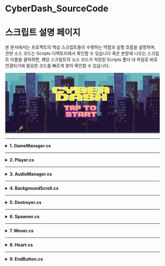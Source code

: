 # CyberDash_SourceCode

# 스크립트 설명 페이지

본 문서에서는 프로젝트의 핵심 스크립트들이 수행하는 역할과 실행 흐름을 설명하며, 관련 소스 코드는 Scripts 디렉토리에서 확인할 수 있습니다 혹은 본문에 나오는 스크립트 이름을 클릭하면, 해당 스크립트의 소스 코드가 저장된 Scripts 폴더 내 파일로 바로 연결되기에
필요한 코드를 빠르게 찾아 확인할 수 있습니다.

<img src="Opening.png" alt="게임 시작 화면" width="800"/>

---

<details>
<summary><strong>1. GameManager.cs</strong></summary>

[GameManager Script](Scripts/GameManager.cs)

### 목적:
게임의 전체적인 흐름을 관리하며, 게임 상태(인트로, 플레이 중, 사망)를 제어하고 점수 계산, 최고 점수 저장, 게임 속도 조절을 담당하는 클래스

### 주요 구성:
- **GameState (열거형)**: 게임 상태를 정의 (Intro, Playing, Dead).
- **싱글톤 패턴**: `Instance` 변수로 전역에서 접근 가능.
- **UI 및 오브젝트 참조**:
    - `IntroUi`, `DeadUi`
    - `EnemySpawner`, `DrinkSpawner`
    - `playerScript`
    - `scoreText`
- **주요 메서드**:
    - `CalculateScore()`
    - `SaveHighScore()`
    - `CalculateGameSpeed()`
    - `GameStart()`

### 코드의 흐름:
1. **초기화**: Intro UI 활성화, 싱글톤 인스턴스 설정
2. **게임 플레이**: `GameStart()` 호출로 상태 전환, 스폰 활성화, 점수 증가
3. **게임 오버**: 플레이어 체력 0 → 사망 처리, 최고 점수 저장, 종료 UI 표시

</details>

---

<details>
<summary><strong>2. Player.cs</strong></summary>

[Player Script](Scripts/Player.cs)

### 목적:
플레이어 캐릭터의 움직임 (점프)과 충돌 (적, 음료) 처리, 무적 상태 제어

### 주요 구성:
- **속성**: `JumpForce`, `isGrounded`, `isInvincible`
- **컴포넌트**: `anime`, `rigid`, `boxCollider`
- **주요 메서드**:
    - `Update()`
    - `OnCollisionEnter2D()`
    - `OnTriggerEnter2D()`
    - `StartInvincible()`, `StopInvincible()`
    - `KillPlayer()`

### 코드의 흐름:
1. **초기화**: 컴포넌트 참조, 상태 초기화
2. **점프**: 스페이스바 입력 시 점프 처리
3. **충돌**: 적과 충돌 시 체력 감소, 음료로 회복, 황금 음료로 무적
4. **사망**: 체력 0일 경우 `KillPlayer()` 호출

</details>

---

<details>
<summary><strong>3. AudioManager.cs</strong></summary>

[AudioManager Script](Scripts/AudioManager.cs)

### 코드의 목적:
게임 내 효과음(SFX) 재생을 담당

### 주요 구성:
- **싱글톤 패턴**: `instance` 접근
- **사운드 설정**: `SFXSounds[]`, `SFXVolume`, `channels`
- **사운드 플레이어**: `SFXPlayers[]`, `channelIndex`
- **주요 메서드**:
    - `Init()`
    - `PlaySfx()`

### 코드의 흐름:
1. **초기화**: AudioSource 채널 생성
2. **재생**: SFX 타입에 따라 지정된 채널로 재생

</details>

---

<details>
<summary><strong>4. BackgroundScroll.cs</strong></summary>

[BackGroundScroll Script](Scripts/BackgroundScroll.cs)

### 코드의 목적:
배경을 좌측으로 스크롤시켜 무한 배경 효과 구현

### 주요 구성:
- `scrollSpeed`
- `meshRenderer` → 텍스처 오프셋 변경

### 코드의 흐름:
1. **초기화**: MeshRenderer 참조
2. **스크롤**: 매 프레임 텍스처 오프셋 이동

</details>

---

<details>
<summary><strong>5. Destroyer.cs</strong></summary>

[Destroyer Script](Scripts/Destroyer.cs)

### 코드의 목적:
왼쪽 경계를 벗어난 오브젝트 삭제 → 성능 최적화

### 주요 구성:
- 파괴 조건: `transform.position.x <= -13.0f`

### 코드의 흐름:
- 매 프레임 검사 → 경계 벗어나면 `Destroy(this.gameObject)`

</details>

---

<details>
<summary><strong>6. Spawner.cs</strong></summary>

[Spawner Script](Scripts/Spawner.cs)

### 코드의 목적:
적/음료를 무작위 생성하여 게임 장애물 및 회복 아이템 제공

### 주요 구성:
- `gameObjects[]`: 생성 가능한 오브젝트 목록
- `minSpawnTime`, `maxSpawnTime`: 생성 주기 범위

### 코드의 흐름:
1. **초기화**: 랜덤 시간에 `Spawn()` 호출
2. **Spawn()**: 랜덤 오브젝트 생성 → 다음 `Spawn()` 예약

</details>

---

<details>
<summary><strong>7. Mover.cs</strong></summary>

[Mover Script](Scripts/Mover.cs)

### 코드의 목적:
오브젝트를 일정한 속도로 좌측으로 이동 → 무한 스크롤 연출

### 주요 구성:
- `moveSpeed`: 이동 속도
- `Update()`: 이동 로직 (속도 × 게임 속도 × deltaTime)

### 코드의 흐름:
1. **초기화**: `Start()` 비어 있음
2. **이동**: 매 프레임 좌측 이동, `GameManager.Instance.CalculateGameSpeed()`로 속도 증가

</details>

---

<details>
<summary><strong>8. Heart.cs</strong></summary>

[Heart Script](Scripts/Heart.cs)

### 코드의 목적:
플레이어 체력을 하트 이미지로 시각적으로 표현

### 주요 구성:
- `OnHeart`, `OffHeart`: 하트 이미지
- `LiveNumber`: 하트 순서
- `spriteRenderer`: 이미지 변경 대상

### 코드의 흐름:
1. **초기화**: `spriteRenderer` 참조
2. **업데이트**: 체력 값에 따라 해당 하트 활성/비활성

</details>

---

<details>
<summary><strong>9. EndButton.cs</strong></summary>

[EndButton Script](Scripts/EndButton.cs)

### 코드의 목적:
게임 종료 화면에서 다시 시작 및 종료 기능 수행

### 주요 구성:
- `Restart()`:
    - `SampleScene` 재로드
    - `ButtonPlay` 사운드 재생
- `QuitGame()`:
    - 애플리케이션 종료 (빌드 환경 한정)
    - `EndClick` 사운드 재생

### 코드의 흐름:
1. **재시작**: `Restart()` → 씬 재시작
2. **종료**: `QuitGame()` → 종료 처리 (에디터에서는 작동 안 함)

</details>

